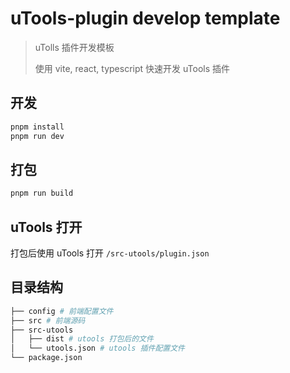 # uTools-plugin develop template

> uTolls 插件开发模板
>
> 使用 vite, react, typescript 快速开发 uTools 插件

## 开发

```bash
pnpm install
pnpm run dev
```

## 打包

```bash
pnpm run build
```

## uTools 打开

打包后使用 uTools 打开 `/src-utools/plugin.json`

## 目录结构

```bash
├── config # 前端配置文件
├── src # 前端源码
├── src-utools
│   ├── dist # utools 打包后的文件
│   └── utools.json # utools 插件配置文件
└── package.json
```

